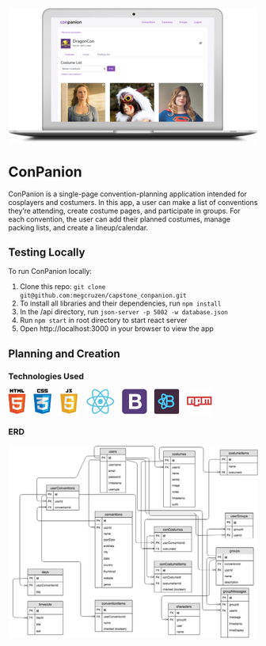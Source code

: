 <img src="./src/images/conpanion.png" alt="ConPanion" title="ConPanion" width="1000px">

# ConPanion
ConPanion is a single-page convention-planning application intended for cosplayers and costumers. In this app, a user can make a list of conventions they’re attending, create costume pages, and participate in groups. For each convention, the user can add their planned costumes, manage packing lists, and create a lineup/calendar.  

## Testing Locally
To run ConPanion locally:

1. Clone this repo: `git clone git@github.com:megcruzen/capstone_conpanion.git` 
1. To install all libraries and their dependencies, run `npm install`
1. In the /api directory, run `json-server -p 5002 -w database.json`
1. Run `npm start` in root directory to start react server
1. Open http://localhost:3000 in your browser to view the app

## Planning and Creation
### Technologies Used
<img src="./src/images/html5.png" alt="HTML5" title="HTML5" height="50px">&nbsp;&nbsp;&nbsp;&nbsp;<img src="./src/images/CSS3.png" alt="CSS3" title="CSS3" height="50px">&nbsp;&nbsp;&nbsp;&nbsp;<img src="./src/images/js.jpg" alt="Javascript" title="Javascript" height="50px">&nbsp;&nbsp;&nbsp;&nbsp;<img src="./src/images/react.png" alt="React" title="React" height="50px">&nbsp;&nbsp;&nbsp;&nbsp;<img src="./src/images/bootstrap.png" alt="Bootstrap" title="Bootstrap" height="50px">&nbsp;&nbsp;&nbsp;&nbsp;<img src="./src/images/reactstrap-purple.png" alt="Reactstrap" title="Reactstrap" height="50px">&nbsp;&nbsp;&nbsp;&nbsp;<img src="./src/images/npm.png" alt="NPM" title="NPM" height="50px">  

### ERD
<img src="./src/images/ERD.jpg" alt="ERD" title="ERD" width="1000px">
